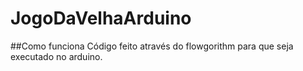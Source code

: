 # JogoDaVelhaArduino
##Como funciona
  Código feito através do flowgorithm para que seja executado no arduino.
  
